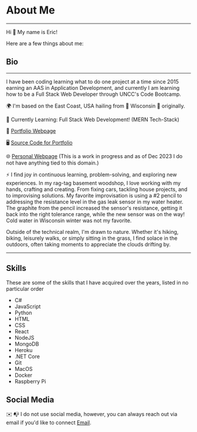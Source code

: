 # About Me
---

Hi 👋 My name is Eric! 

Here are a few things about me: 

## Bio
---

I have been coding learning what to do one project at a time since 2015 earning an AAS in Application Development, and currently I am learning how to be a Full Stack Web Developer through UNCC's Code Bootcamp.

🌍  I'm based on the East Coast, USA hailing from 🧀 Wisconsin 🦡 originally.

🌱 Currently Learning: Full Stack Web Development! (MERN Tech-Stack)

💼 [Portfolio Webpage](https://clinquant-dieffenbachia-0ac6e1.netlify.app)

🖥️ [Source Code for Portfolio](https://github.com/sempercuriosus/portfolio-v2)

🌐 [Personal Webpage](http://thirdcoast.dev) (This is a work in progress and as of Dec 2023 I do not have anything tied to this domain.)

⚡ I find joy in continuous learning, problem-solving, and exploring new experiences. In my rag-tag basement woodshop, I love working with my hands, crafting and creating. From fixing cars, tackling house projects, and to improvising solutions. My favorite improvisation is using a #2 pencil to addressing the resistance level in the gas leak sensor in my water heater. The graphite from the pencil increased the sensor's resistance, getting it back into the right tolerance range, while the new sensor was on the way! Cold water in Wisconsin winter was not my favorite.

Outside of the technical realm, I'm drawn to nature. Whether it's hiking, biking, leisurely walks, or simply sitting in the grass, I find solace in the outdoors, often taking moments to appreciate the clouds drifting by.

---

## Skills
These are some of the skills that I have acquired over the years, listed in no particular order

- C#
- JavaScript
- Python
- HTML
- CSS
- React
- NodeJS
- MongoDB
- Heroku
- .NET Core
- Git
- MacOS
- Docker
- Raspberry Pi

## Social Media

✉️ 📭 I do not use social media, however, you can always reach out via email if you'd like to connect [Email](mailto:hulse@hey.com).
